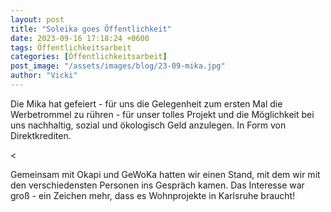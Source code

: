 ```yaml
---
layout: post
title: "Soleika goes Öffentlichkeit"
date: 2023-09-16 17:18:24 +0600
tags: Öffentlichkeitsarbeit
categories: [Öffentlichkeitsarbeit]
post_image: "/assets/images/blog/23-09-mika.jpg"
author: "Vicki"
---
```


<p>Die Mika hat gefeiert - für uns die Gelegenheit zum ersten Mal die Werbetrommel zu rühren - für unser tolles Projekt und die Möglichkeit bei uns nachhaltig, sozial und ökologisch Geld anzulegen. In Form von Direktkrediten.</p><
<p>Gemeinsam mit Okapi und GeWoKa hatten wir einen Stand, mit dem wir mit den verschiedensten Personen ins Gespräch kamen. Das Interesse war groß - ein Zeichen mehr, dass es Wohnprojekte in Karlsruhe braucht! </p>
